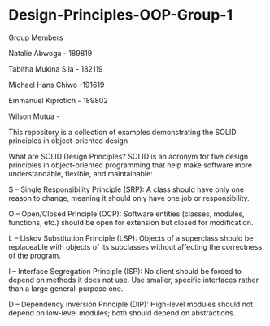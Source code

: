 # Design-Principles-OOP-Group-1
Group Members

Natalie Abwoga - 189819

Tabitha Mukina Sila - 182119

Michael Hans Chiwo -191619

Emmanuel Kiprotich - 189802

Wilson Mutua -

This repository is a collection of examples demonstrating the SOLID principles in object-oriented design

What are SOLID Design Principles?
SOLID is an acronym for five design principles in object-oriented programming that help make software more understandable, flexible, and maintainable:

S – Single Responsibility Principle (SRP): A class should have only one reason to change, meaning it should only have one job or responsibility.

O – Open/Closed Principle (OCP): Software entities (classes, modules, functions, etc.) should be open for extension but closed for modification.

L – Liskov Substitution Principle (LSP): Objects of a superclass should be replaceable with objects of its subclasses without affecting the correctness of the program.

I – Interface Segregation Principle (ISP): No client should be forced to depend on methods it does not use. Use smaller, specific interfaces rather than a large general-purpose one.

D – Dependency Inversion Principle (DIP): High-level modules should not depend on low-level modules; both should depend on abstractions.
